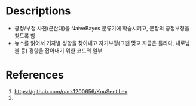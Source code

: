 
# Descriptions

- 긍정/부정 사전(군산대)을 NaiveBayes 분류기에 학습시키고, 문장의 긍정부정을 찾도록 함
- 뉴스를 읽어서 기자별 성향을 찾아내고 자기부정(그땐 맞고 지금은 틀리다, 내로남불 등) 경향을 잡아내기 위한 코드의 일부.

# References

1. https://github.com/park1200656/KnuSentiLex
2. 


